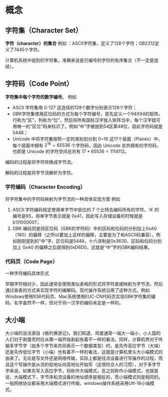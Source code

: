 # 概念

## 字符集（Character Set）

**字符（character）的集合**
例如 ：ASCII字符集，定义了128个字符；GB2312定义了7445个字符。

计算机系统中提到的字符集，准确来说是已编号的字符的有序集合（不一定是连续）。

## 字符码（Code Point）

**字符集中每个字符的数字编号**。
例如 
- ASCII 字符集用 0-127 这连续的128个数字分别表示128个字符；
- GBK字符集使用区位码的方式为每个字符编号，首先定义一个94X94的矩阵，行称为“区”，列称为“位”，然后将所有国标汉字放入矩阵当中，每个汉字就可用唯一的“区位”码来标识了。例如“中”字被放到54区第48位，因此字符码就是5448；
- Unicode 中将字符集按照一定的类别划分到 0~16 这17个层面（Planes）中，每个层面中拥有  $2^{16}=65536$ 个字符码，因此 Unicode 总共拥有的字符码，也即是 Unicode 的字符空间总共有 $17 * 65536=1114112$。

编码的过程是将字符转换成字节流。

解码的过程是将字节流解析为字符。

### 字符编码（Character Encoding）

将字符集中的字符码映射为字节流的一种具体实现方案
例如 
1. ASCII 字符编码规定使用单字节中低位的 7 个比特去编码所有的字符。‘A’ 的编号是65，用单字节表示就是 0x41，因此写入存储设备的时候就是b’01000001’。
2. GBK 编码则是将区位码（GBK的字符码）中的区码和位码的分别加上0xA0（160）的偏移（之所以要加上这样的偏移，主要是为了和ASCII码兼容），例如刚刚提到的“中”字，区位码是5448，十六进制是0x3630，区码和位码分别加上 0xA0 的偏移之后就得到0xD6D0，这就是“中”字的GBK编码结果。



### 代码页（Code Page）
一种字符编码具体形式

早期字符相对少，因此通常会使用类似表格的形式将字符直接映射为字节流，然后通过查表的方式来实现字符的编解码。现代操作系统沿用了这种方式。例如Windows使用936代码页、Mac系统使用EUC-CN代码页实现GBK字符集的编码，名字虽然不一样，但对于同一汉字的编码肯定是一样的。

## 大小端

大小端的说法源自《格列佛游记》。我们知道，鸡蛋通常一端大一端小，小人国的人们对于剥蛋壳时应从哪一端开始剥起有着不一样的看法。同样，计算机界对于传输多字节字（由多个字节来共同表示一个数据类型）时，是先传高位字节（大端）还是先传低位字节（小端）也有着不一样的看法，这就是计算机里头大小端模式的由来了。无论是写文件还是网络传输，实际上都是往流设备进行写操作的过程，而且这个写操作是从流的低地址向高地址开始写（这很符合人的习惯），对于多字节字来说，如果先写入高位字节，则称作大端模式。反之则称作小端模式。也就是说，大端模式下，字节序和流设备的地址顺序是相反的，而小端模式则是相同的。一般网络协议都采用大端模式进行传输，windows操作系统采用Utf-16小端模式。
